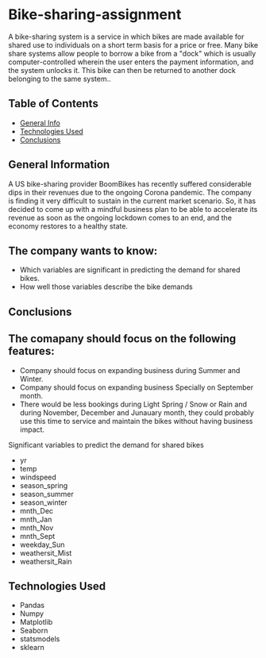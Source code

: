 # Bike-sharing-assignment
A bike-sharing system is a service in which bikes are made available for shared use to individuals on a short term basis for a price or free. Many bike share systems allow people to borrow a bike from a "dock" which is usually computer-controlled wherein the user enters the payment information, and the system unlocks it. This bike can then be returned to another dock belonging to the same system..


## Table of Contents
* [General Info](#general-information)
* [Technologies Used](#technologies-used)
* [Conclusions](#conclusions)

<!-- You can include any other section that is pertinent to your problem -->

## General Information
A US bike-sharing provider BoomBikes has recently suffered considerable dips in their revenues due to the ongoing Corona pandemic. The company is finding it very difficult to sustain in the current market scenario. So, it has decided to come up with a mindful business plan to be able to accelerate its revenue as soon as the ongoing lockdown comes to an end, and the economy restores to a healthy state.

## The company wants to know:
- Which variables are significant in predicting the demand for shared bikes.
- How well those variables describe the bike demands

<!-- You don't have to answer all the questions - just the ones relevant to your project. -->

## Conclusions

## The comapany should focus on the following features:
- Company should focus on expanding business during Summer and Winter.
- Company should focus on expanding business Specially on September month.
- There would be less bookings during Light Spring / Snow or Rain and during November, December and Junauary month, they could probably use this time to service and maintain the bikes without having business impact.

Significant variables to predict the demand for shared bikes
- yr
- temp
- windspeed
- season_spring
- season_summer
- season_winter
- mnth_Dec
- mnth_Jan
- mnth_Nov
- mnth_Sept
- weekday_Sun
- weathersit_Mist
- weathersit_Rain


## Technologies Used
- Pandas
- Numpy
- Matplotlib
- Seaborn
- statsmodels
- sklearn



